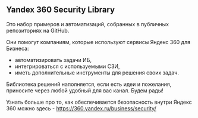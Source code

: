 ## Yandex 360 Security Library 

Это набор примеров и автоматизаций, собранных в публичных репозиториях на GitHub. 

Они помогут компаниям, которые используют сервисы Яндекс 360 для Бизнеса:
- автоматизировать задачи ИБ,
- интегрироваться с используемыми СЗИ,
- иметь дополнительные инструменты для решения своих задач.

Библиотека решений наполняется, если есть идеи и пожелания, приносите через любой удобный для вас канал. Будем рады!

Узнать больше про то, как обеспечивается безопасность внутри Яндекс 360 можно здесь - https://360.yandex.ru/business/security/
